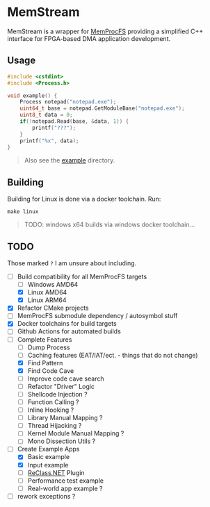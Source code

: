 # MemStream

MemStream is a wrapper for [MemProcFS](https://github.com/ufrisk/MemProcFS) providing a simplified C++ interface for FPGA-based DMA application development.

## Usage

```c++
#include <cstdint>
#include <Process.h>

void example() {
    Process notepad("notepad.exe");
    uint64_t base = notepad.GetModuleBase("notepad.exe");
    uint8_t data = 0;
    if(!notepad.Read(base, &data, 1)) {
        printf("???");
    }
    printf("%x", data);
}
```

> Also see the [example](./example) directory.

## Building

Building for Linux is done via a docker toolchain. Run:

```shell
make linux
```

> TODO: windows x64 builds via windows docker toolchain...

## TODO

Those marked `?` I am unsure about including.

- [ ] Build compatibility for all MemProcFS targets
  - [ ] Windows AMD64
  - [x] Linux AMD64
  - [x] Linux ARM64
- [x] Refactor CMake projects
- [ ] MemProcFS submodule dependency / autosymbol stuff
- [x] Docker toolchains for build targets
- [ ] Github Actions for automated builds
- [ ] Complete Features
  - [ ] Dump Process
  - [ ] Caching features (EAT/IAT/ect. - things that do not change)
  - [x] Find Pattern
  - [x] Find Code Cave
  - [ ] Improve code cave search
  - [ ] Refactor "Driver" Logic
  - [ ] Shellcode Injection ?
  - [ ] Function Calling ?
  - [ ] Inline Hooking ?
  - [ ] Library Manual Mapping ?
  - [ ] Thread Hijacking ?
  - [ ] Kernel Module Manual Mapping ?
  - [ ] Mono Dissection Utils ?
- [ ] Create Example Apps
  - [x] Basic example
  - [x] Input example
  - [ ] [ReClass.NET](https://github.com/ReClassNET/ReClass.NET) Plugin
  - [ ] Performance test example
  - [ ] Real-world app example ?
- [ ] rework exceptions ?
